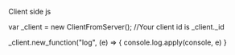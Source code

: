 Client side js

var _client = new ClientFromServer();
//Your client id is _client._id

_client.new_function("log", (e) => {
console.log.apply(console, e)
}
